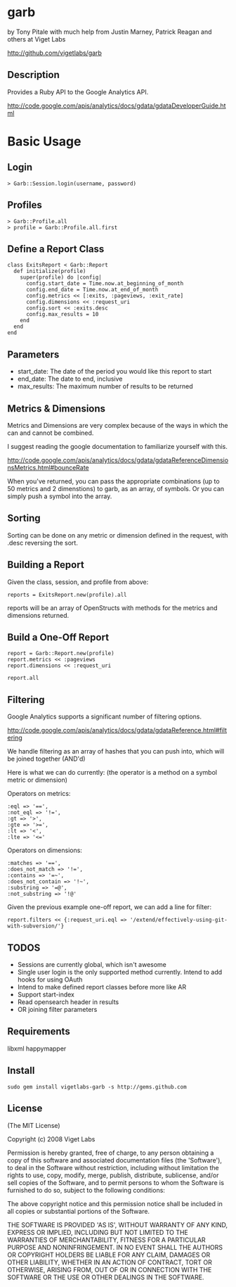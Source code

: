 garb
====

  by Tony Pitale with much help from Justin Marney, Patrick Reagan and others at Viget Labs

  http://github.com/vigetlabs/garb

Description
-----------

  Provides a Ruby API to the Google Analytics API.

  http://code.google.com/apis/analytics/docs/gdata/gdataDeveloperGuide.html

Basic Usage
===========

Login
-----
  
    > Garb::Session.login(username, password)

Profiles
--------

    > Garb::Profile.all
    > profile = Garb::Profile.all.first

Define a Report Class
---------------------

    class ExitsReport < Garb::Report
      def initialize(profile)
        super(profile) do |config|
          config.start_date = Time.now.at_beginning_of_month
          config.end_date = Time.now.at_end_of_month
          config.metrics << [:exits, :pageviews, :exit_rate]
          config.dimensions << :request_uri
          config.sort << :exits.desc
          config.max_results = 10
        end
      end
    end

Parameters
----------

  * start_date: The date of the period you would like this report to start
  * end_date: The date to end, inclusive
  * max_results: The maximum number of results to be returned

Metrics & Dimensions
--------------------

  Metrics and Dimensions are very complex because of the ways in which the can and cannot be combined.

  I suggest reading the google documentation to familiarize yourself with this.

  http://code.google.com/apis/analytics/docs/gdata/gdataReferenceDimensionsMetrics.html#bounceRate

  When you've returned, you can pass the appropriate combinations (up to 50 metrics and 2 dimenstions)
  to garb, as an array, of symbols. Or you can simply push a symbol into the array.

Sorting
-------

  Sorting can be done on any metric or dimension defined in the request, with .desc reversing the sort.
  
Building a Report
-----------------

  Given the class, session, and profile from above:

    reports = ExitsReport.new(profile).all

  reports will be an array of OpenStructs with methods for the metrics and dimensions returned.

Build a One-Off Report
----------------------

    report = Garb::Report.new(profile)
    report.metrics << :pageviews
    report.dimensions << :request_uri

    report.all

Filtering
---------

  Google Analytics supports a significant number of filtering options.

  http://code.google.com/apis/analytics/docs/gdata/gdataReference.html#filtering

  We handle filtering as an array of hashes that you can push into, 
  which will be joined together (AND'd)

  Here is what we can do currently:
  (the operator is a method on a symbol metric or dimension)

  Operators on metrics:

    :eql => '==',
    :not_eql => '!=',
    :gt => '>',
    :gte => '>=',
    :lt => '<',
    :lte => '<='

  Operators on dimensions:

    :matches => '==',
    :does_not_match => '!=',
    :contains => '=~',
    :does_not_contain => '!~',
    :substring => '=@',
    :not_substring => '!@'
    
  Given the previous example one-off report, we can add a line for filter:
  
    report.filters << {:request_uri.eql => '/extend/effectively-using-git-with-subversion/'}

TODOS
-----

  * Sessions are currently global, which isn't awesome
  * Single user login is the only supported method currently.
    Intend to add hooks for using OAuth
  * Intend to make defined report classes before more like AR
  * Support start-index
  * Read opensearch header in results
  * OR joining filter parameters

Requirements
------------

  libxml
  happymapper

Install
-------

    sudo gem install vigetlabs-garb -s http://gems.github.com

License
-------

  (The MIT License)

  Copyright (c) 2008 Viget Labs

  Permission is hereby granted, free of charge, to any person obtaining
  a copy of this software and associated documentation files (the
  'Software'), to deal in the Software without restriction, including
  without limitation the rights to use, copy, modify, merge, publish,
  distribute, sublicense, and/or sell copies of the Software, and to
  permit persons to whom the Software is furnished to do so, subject to
  the following conditions:

  The above copyright notice and this permission notice shall be
  included in all copies or substantial portions of the Software.

  THE SOFTWARE IS PROVIDED 'AS IS', WITHOUT WARRANTY OF ANY KIND,
  EXPRESS OR IMPLIED, INCLUDING BUT NOT LIMITED TO THE WARRANTIES OF
  MERCHANTABILITY, FITNESS FOR A PARTICULAR PURPOSE AND NONINFRINGEMENT.
  IN NO EVENT SHALL THE AUTHORS OR COPYRIGHT HOLDERS BE LIABLE FOR ANY
  CLAIM, DAMAGES OR OTHER LIABILITY, WHETHER IN AN ACTION OF CONTRACT,
  TORT OR OTHERWISE, ARISING FROM, OUT OF OR IN CONNECTION WITH THE
  SOFTWARE OR THE USE OR OTHER DEALINGS IN THE SOFTWARE.
